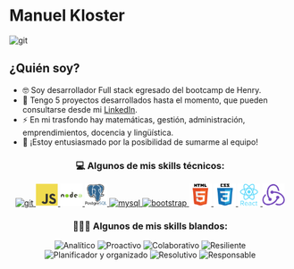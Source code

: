 # Manuel Kloster

<img src="https://lh3.googleusercontent.com/fife/AAbDypCo8zKCNcW75H0ZdI5N84-Aq7pk2xwVfSgJgic6eOmxkA3lRh19Y7nz_cjOVdg8Mz_MsmIBNPoVosP0BgmLtg1eoBbduRZ72xsTz-ToJe-WGNyOCy65BkVLYDP8f57mU65DQ_5dXdVGMkgZDQpZuaKsEzS_c-K3g8wV80TOPq9oMxEKec0-_xQgoXxOEgpxq7roXNN6iBLVbmwefJnJRpv8ej3uUR9DDEXDzOmSsrX5XrNiG7AK79CVMwogyHSHm91ImN2t9gyBEz3Gy-HkLQ0Ew0ODjgc21WiDynAnc-Vf_JpeweDLEJimiVsUeC1VwT62eeT3Ij8EXdB3vq3RKaPmAq4rCuzlLSBi422PnLAF4Irblie_zCK0WPDPKm-Ss_6dynMyHS1oO8ahVd_UYuvPWH6ug72bMFJPTuaWYsMPIGV3qUj0qtSDduuQtAnaZd4DcYvLD6Xla9LPW1EXmFP4HwwXyOBUzAwBFJNctIBsOltxURE9R2N8n3APYyL2n4by3uZGjYzip9n9VqTbXEKawr37ef0lu5fiIxAkPqxElFMo3I1MUg3SpWaCDILRQwYCALHX4z8khKvLhFObxfn8S2erAeUuQwTwnWrDD25x3aO98vHtnnTcmeumChhUGq0RODVanb5EIp2GgtX5-_NVr6mkgUCtJOLp0KE5IymdYlX9eorsBu-G2DOzVSVfhJvzO3Na3KsJio6_yCXccXvBbSeIIfk3n1aSj_B680TpEYxZUDQaGRvVJ9tcziuEgTFckdxhRlXX2CozC_JXZN2b94ASWQsWt8GdApMolkXQJX8qo3rCIlWUqohugBXAMUi4rF-GRxTOK8EcZdY4gwxtJpoliqDEO3o8VqrZr1h5pRHhpuk-2C8M0WbCNL5pfvIpu-Fr0zvImNorCacxBJW7ko45ZQgD595Mha1Nvo7PCeAYAOA4eHy7zEKh0njcY-4GCEgpbsN3-tC-0cKBJUKXJBMMYHyg4KHGbxLm0quR2qygjjUSyhBsVIi5ul0FmZm1ifMXSzn07Xl2h8ZzIZ3VSxQ1QR_WnbFDFe1FqKig_onbL0zWE6HFaDYsweBstWPFxHoXhA0_03Fsr6ZeocIyPZA5bF-TK_m2yQLTnpUccvUBivq_xfLTfm5VDv9LGrlqzghkBRCe9AnxFg4yTSfyqj3mze_BqcG0MGf31LmeLKSLfWaRVUfrQtpvDXX0ECEEGs6L97W92Q3SgtkgYShfJTPVDprTSOz698_n_MqRjxuqB5DwoRgC0__XPjwTyuTxV4cM0uTFNwQ6bq-xHHWa8qCr6lvjtbjiN6EoNCnnf7HDd8JfXjuqHGyDCjjp-G1hg6LfhJmfeptDLc8nMfWjnNUXbXKU7IbdgXZx8tSJrhap28VU_XwLtEkdwIG-e9kBErTnaDPF__mDKPgakmnB7_s4ujcKSEVqAFWE8j5KxJ-ImiPkZkIvZFuCoaNuQVmy4kOmtVaB52ESdci3kA" alt="git" width="180" height="180"/>

## ¿Quién soy?

- 🤓 Soy desarrollador Full stack egresado del bootcamp de Henry.
- 🦾 Tengo 5 proyectos desarrollados hasta el momento, que pueden consultarse desde mi [LinkedIn](https://www.linkedin.com/in/manuel-kloster/).
- ⚡ En mi trasfondo hay matemáticas, gestión, administración, emprendimientos, docencia y lingüística.
- 👯 ¡Estoy entusiasmado por la posibilidad de sumarme al equipo!

<h3 align="center">💻 Algunos de mis skills técnicos:</h3>
<p align="center"> 
<a href="https://git-scm.com/"> 
<img src="https://www.vectorlogo.zone/logos/git-scm/git-scm-icon.svg" alt="git" width="40" height="40"/> 
</a>
<a href="https://developer.mozilla.org/en-US/docs/Web/JavaScript"> 
<img src="https://raw.githubusercontent.com/devicons/devicon/master/icons/javascript/javascript-original.svg" alt="javascript" width="40" height="40"/> 
</a>
<a href="https://nodejs.org"> 
<img src="https://raw.githubusercontent.com/devicons/devicon/master/icons/nodejs/nodejs-original-wordmark.svg" alt="nodejs" width="40" height="40"/> 
</a> 
<a href="https://www.postgresql.org"> 
<img src="https://raw.githubusercontent.com/devicons/devicon/master/icons/postgresql/postgresql-original-wordmark.svg" alt="postgresql" width="40" height="40"/> 
</a> 
<a href="https://www.mysql.com/"> 
<img src="https://www.svgrepo.com/show/373848/mysql.svg" alt="mysql" width="40" height="40"/> 
</a> 
<a href="https://www.mongodb.com/"> 
<img src="https://www.svgrepo.com/show/331488/mongodb.svg" alt="bootstrap" width="40" height="40"/> 
</a> 
<a href="https://www.w3.org/html/"> 
<img src="https://raw.githubusercontent.com/devicons/devicon/master/icons/html5/html5-original-wordmark.svg" alt="html5" width="40" height="40"/> 
</a> 
<a href="https://www.w3schools.com/css/"> 
<img src="https://raw.githubusercontent.com/devicons/devicon/master/icons/css3/css3-original-wordmark.svg" alt="css3" width="40" height="40"/> 
</a> 
<a href="https://reactjs.org/"> 
<img src="https://raw.githubusercontent.com/devicons/devicon/master/icons/react/react-original-wordmark.svg" alt="react" width="40" height="40"/> 
</a> 
<a href="https://redux.js.org"> 
<img src="https://raw.githubusercontent.com/devicons/devicon/master/icons/redux/redux-original.svg" alt="redux" width="40" height="40"/> 
</a> 
</p>

<h3 align="center">👨🏼‍💼 Algunos de mis skills blandos:</h3>
<p align="center">
<img src="https://www.svgrepo.com/show/125198/analytic.svg" title="Analítico" alt="Analítico" width="40" height="40"/> 
<img src="https://www.svgrepo.com/show/390214/idea-brainstorming-head-bulb.svg" title="Proactivo" alt="Proactivo" width="40" height="40"/> 
<img src="https://www.svgrepo.com/show/424016/collaborative-combine-hand.svg" title="Colaborativo" alt="Colaborativo" width="40" height="40"/> 
<img src="https://www.svgrepo.com/show/321758/armor-upgrade.svg" title="Resiliente" alt="Resiliente" width="40" height="40"/> 
<img src="https://www.svgrepo.com/show/307643/architect-blueprint-project-manager-plan.svg" title="Planificador y organizado" alt="Planificador y organizado" width="40" height="40"/> 
<img src="https://www.svgrepo.com/show/308008/problem-solving-fix-offer-solution-solve.svg" title="Resolutivo" alt="Resolutivo" width="40" height="40"/> 
<img src="https://www.svgrepo.com/show/200139/checklist.svg" title="Responsable" alt="Responsable" width="40" height="40"/> 
</p>
